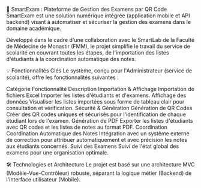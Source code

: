 🚀 SmartExam : Plateforme de Gestion des Examens par QR Code
SmartExam est une solution numérique intégrée (application mobile et API backend) visant à automatiser et sécuriser la gestion des examens dans le domaine académique.

Développé dans le cadre d'une collaboration avec le SmartLab de la Faculté de Médecine de Monastir (FMM), le projet simplifie le travail du service de scolarité en couvrant toutes les étapes, de l'importation des listes d'étudiants à la coordination automatique des notes.

💡 Fonctionnalités Clés
Le système, conçu pour l'Administrateur (service de scolarité), offre les fonctionnalités suivantes :

Catégorie	Fonctionnalité	Description
Importation & Affichage	Importation de fichiers Excel	Importer les listes d'étudiants et d'examens.
Affichage des données	Visualiser les listes importées sous forme de tableau clair pour consultation et vérification.
Sécurité & Génération	Génération de QR Codes	Créer des QR codes uniques et sécurisés pour l'identification de chaque étudiant lors de l'examen.
Génération de PDF	Exporter les listes d'étudiants avec QR codes et les listes de notes au format PDF.
Coordination	Coordination Automatique des Notes	Intégration avec un système externe de correction pour attribuer automatiquement et avec précision les notes aux étudiants concernés.
Suivi des Examens	Suivi de l'état global des examens pour une organisation optimale.

🛠️ Technologies et Architecture
Le projet est basé sur une architecture MVC (Modèle-Vue-Contrôleur) robuste, séparant la logique métier (Backend) de l'interface utilisateur (Mobile).

